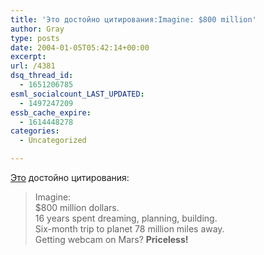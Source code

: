 ```yaml
---
title: 'Это достойно цитирования:Imagine: $800 million'
author: Gray
type: posts
date: 2004-01-05T05:42:14+00:00
excerpt:
url: /4381
dsq_thread_id:
  - 1651206785
esml_socialcount_LAST_UPDATED:
  - 1497247209
essb_cache_expire:
  - 1614448278
categories:
  - Uncategorized

---
```








<a href="http://radio.weblogs.com/0001011/2004/01/04.html#a6082" target="_blank">Это</a> достойно цитирования:

> Imagine:  
> $800 million dollars.  
> 16 years spent dreaming, planning, building.  
> Six-month trip to planet 78 million miles away.  
> Getting webcam on Mars? **Priceless!**